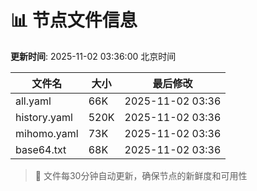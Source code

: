 # 📊 节点文件信息

**更新时间**: 2025-11-02 03:36:00 北京时间

| 文件名 | 大小 | 最后修改 |
|--------|------|----------|
| all.yaml | 66K | 2025-11-02 03:36 |
| history.yaml | 520K | 2025-11-02 03:36 |
| mihomo.yaml | 73K | 2025-11-02 03:36 |
| base64.txt | 68K | 2025-11-02 03:36 |

> 🔄 文件每30分钟自动更新，确保节点的新鲜度和可用性
